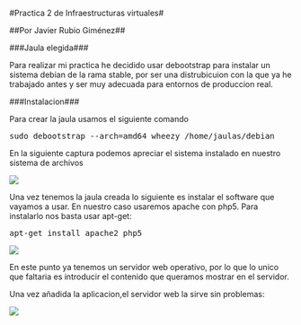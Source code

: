 #Practica 2 de Infraestructuras virtuales#

##Por Javier Rubio Giménez##

###Jaula elegida###

Para realizar mi practica he decidido usar debootstrap para instalar un sistema debian de la rama stable, por ser una distrubicuion con la que ya he trabajado antes y ser muy adecuada para entornos de produccion
real.

###Instalacion###

Para crear la jaula usamos el siguiente comando

<pre>sudo debootstrap --arch=amd64 wheezy /home/jaulas/debian</pre>

En la siguiente captura podemos apreciar el sistema instalado en nuestro sistema de archivos

<img src="https://dl.dropboxusercontent.com/u/14147051/Practica2/debian.png">

Una vez tenemos la jaula creada lo siguiente es instalar el software que vayamos a usar. En nuestro caso usaremos apache con php5. Para instalarlo nos basta usar apt-get:

<pre>apt-get install apache2 php5</pre>

<img src="https://dl.dropboxusercontent.com/u/14147051/Practica2/apt-get.png">

En este punto ya tenemos un servidor web operativo, por lo que lo unico que faltaria es introducir el contenido que queramos mostrar en el servidor.

Una vez añadida la aplicacion,el servidor web la sirve sin problemas:

<img src="https://dl.dropboxusercontent.com/u/14147051/Practica2/aplicacion.png">


